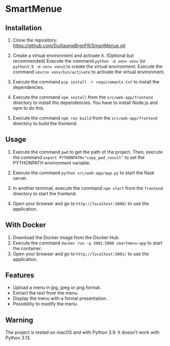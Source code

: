 # SmartMenue

## Installation
1. Clone the repository: https://github.com/GuillaumeBrgnFR/SmartMenue.git

2. Create a virtual environment and activate it. (Optional but recommended)
Execute the command `python -m venv venv` (or `python3.9 -m venv venv`) to create the virtual environment.
Execute the command `source venv/bin/activate` to activate the virtual environment.

3. Execute the command `pip install -r requirements.txt` to install the dependencies.

4. Execute the command `npm install` from the `src/web-app/frontend` directory to install the dependencies.
You have to install Node.js and npm to do this.

5. Execute the command `npm run build` from the `src/web-app/frontend` directory to build the frontend.


## Usage
1. Execute the command `pwd` to get the path of the project. Then, execute the command `export PYTHONPATH="copy_pwd_result"` to set the PYTHONPATH environment variable.

2. Execute the command `python src/web-app/app.py` to start the flask server.

3. In another terminal, execute the command `npm start` from the `frontend` directory to start the frontend.

4. Open your browser and go to `http://localhost:5000/` to use the application.


## With Docker
1. Download the Docker image from the Docker Hub.
2. Execute the command `docker run -p 5001:5000 smartmenu-app` to start the container.
3. Open your browser and go to `http://localhost:5001/` to use the application.


## Features
- Upload a menu in jpg, jpeg or png format.
- Extract the text from the menu.
- Display the menu with a formal presentation.
- Possibility to modify the menu.


## Warning
The project is tested on macOS and with Python 3.9. It doesn't work with Python 3.13. 
